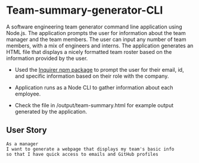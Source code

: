 # Team-summary-generator-CLI
 A software engineering team generator command line application using Node.js. The application prompts the user for information about the team manager and the team members. The user can input any number of team members, with a mix of engineers and interns. The application generates an HTML file that displays a nicely formatted team roster based on the information provided by the user.

* Used the [Inquirer npm package](https://github.com/SBoudrias/Inquirer.js/) to prompt the user for their email, id, and specific information based on their role with the company.

* Application runs as a Node CLI to gather information about each employee.

* Check the file in /output/team-summary.html for example output generated by the application.

## User Story
```
As a manager
I want to generate a webpage that displays my team's basic info
so that I have quick access to emails and GitHub profiles
```
